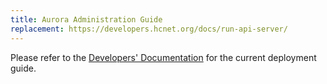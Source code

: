 ```yaml
---
title: Aurora Administration Guide
replacement: https://developers.hcnet.org/docs/run-api-server/
---
```


Please refer to the [Developers' Documentation](https://developers.hcnet.org/docs/run-api-server/) for the current deployment guide.
